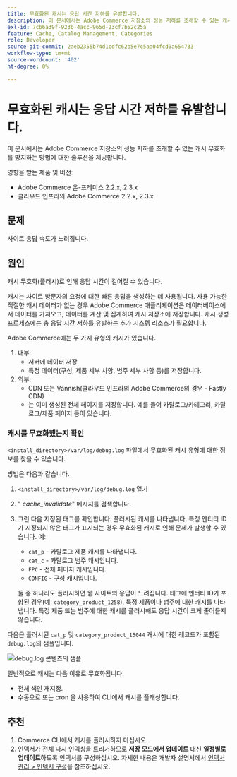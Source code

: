 ```yaml
---
title: 무효화된 캐시는 응답 시간 저하를 유발합니다.
description: 이 문서에서는 Adobe Commerce 저장소의 성능 저하를 초래할 수 있는 캐시 무효화를 방지하는 방법에 대한 솔루션을 제공합니다.
exl-id: 7cb6a39f-923b-4acc-965d-23cf7b52c25a
feature: Cache, Catalog Management, Categories
role: Developer
source-git-commit: 2aeb2355b74d1cdfc62b5e7c5aa04fcd0a654733
workflow-type: tm+mt
source-wordcount: '402'
ht-degree: 0%

---
```


# 무효화된 캐시는 응답 시간 저하를 유발합니다.

이 문서에서는 Adobe Commerce 저장소의 성능 저하를 초래할 수 있는 캐시 무효화를 방지하는 방법에 대한 솔루션을 제공합니다.

영향을 받는 제품 및 버전:

* Adobe Commerce 온-프레미스 2.2.x, 2.3.x
* 클라우드 인프라의 Adobe Commerce 2.2.x, 2.3.x

## 문제

사이트 응답 속도가 느려집니다.

## 원인

캐시 무효화(플러시)로 인해 응답 시간이 길어질 수 있습니다.

캐시는 사이트 방문자의 요청에 대한 빠른 응답을 생성하는 데 사용됩니다. 사용 가능한 적절한 캐시 데이터가 없는 경우 Adobe Commerce 애플리케이션은 데이터베이스에서 데이터를 가져오고, 데이터를 계산 및 집계하여 캐시 저장소에 저장합니다. 캐시 생성 프로세스에는 총 응답 시간 저하를 유발하는 추가 시스템 리소스가 필요합니다.

Adobe Commerce에는 두 가지 유형의 캐시가 있습니다.

1. 내부:
   * 서버에 데이터 저장
   * 특정 데이터(구성, 제품 세부 사항, 범주 세부 사항 등)를 저장합니다.
1. 외부:
   * CDN 또는 Vannish(클라우드 인프라의 Adobe Commerce의 경우 - Fastly CDN)
   * 는 이미 생성된 전체 페이지를 저장합니다. 예를 들어 카탈로그/카테고리, 카탈로그/제품 페이지 등이 있습니다.

### 캐시를 무효화했는지 확인

`<install_directory>/var/log/debug.log` 파일에서 무효화된 캐시 유형에 대한 정보를 찾을 수 있습니다.

방법은 다음과 같습니다.

1. `<install_directory>/var/log/debug.log` 열기
1. &quot; *cache\_invalidate*&quot; 메시지를 검색합니다.
1. 그런 다음 지정된 태그를 확인합니다. 플러시된 캐시를 나타냅니다. 특정 엔티티 ID가 지정되지 않은 태그가 표시되는 경우 무효화된 캐시로 인해 문제가 발생할 수 있습니다. 예:
   * `cat_p` - 카탈로그 제품 캐시를 나타냅니다.
   * `cat_c` - 카탈로그 범주 캐시입니다.
   * `FPC` - 전체 페이지 캐시입니다.
   * `CONFIG` - 구성 캐시입니다.

   둘 중 하나라도 플러시하면 웹 사이트의 응답이 느려집니다. 태그에 엔터티 ID가 포함된 경우(예: `category_product_1258`), 특정 제품이나 범주에 대한 캐시를 나타냅니다. 특정 제품 또는 범주에 대한 캐시를 플러시해도 응답 시간이 크게 줄어들지 않습니다.

다음은 플러시된 `cat_p` 및 `category_product_15044` 캐시에 대한 레코드가 포함된 `debug.log`의 샘플입니다.

![debug.log 콘텐츠의 샘플](assets/debug_log_sample.png)

일반적으로 캐시는 다음 이유로 무효화됩니다.

* 전체 색인 재지정.
* 수동으로 또는 cron 을 사용하여 CLI에서 캐시를 플래싱합니다.

## 추천

1. Commerce CLI에서 캐시를 플러시하지 마십시오.
1. 인덱서가 전체 다시 인덱싱을 트리거하므로 **저장 모드에서 업데이트** 대신 **일정별로 업데이트**&#x200B;하도록 인덱서를 구성하십시오. 자세한 내용은 개발자 설명서에서 [인덱서 관리 > 인덱서 구성](https://experienceleague.adobe.com/en/docs/commerce-operations/configuration-guide/cli/manage-indexers#configure-indexers)을 참조하십시오.
